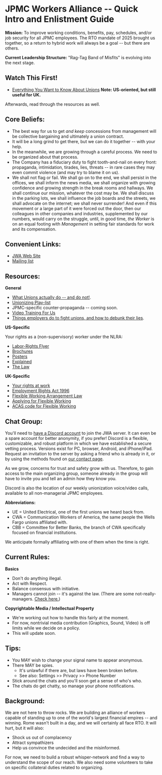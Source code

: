 # JPMC Workers Alliance -- Quick Intro and Enlistment Guide

**Mission:** To improve working conditions, benefits, pay, schedules, and/or job security for all JPMC employees. The RTO mandate of 2025 brought us together, so a return to hybrid work will always be a goal -- but there are others.

**Current Leadership Structure:** "Rag-Tag Band of Misfits" is evolving into the next stage.

## Watch This First!

* [Everything You Want to Know About Unions](https://www.youtube.com/watch?v=Bd5x7vRZlT4) **Note: US-oriented, but still useful for UK.**

Afterwards, read through the resources as well.

## Core Beliefs:

* The best way for us to get *and keep* concessions from management will be collective bargaining and ultimately a union contract.
* It will be a long grind to get there, but we can do it together -- with your help.
* In the meanwhile, we are growing through a careful process. We need to be organized about that process.
* The Company has a fiduciary duty to fight tooth-and-nail on every front: propaganda, intimidation, tirades, lies, threats -- in rare cases they may even commit violence (and may try to blame it on us).
* We shall not flag or fail. We shall go on to the end, we shall persist in the offices, we shall inform the news media, we shall organize with growing confidence and growing strength in the break rooms and hallways.
  We shall continue our mission, whatever the cost may be. We shall discuss in the parking lots, we shall influence the job boards and the streets, we shall advocate on the internet; we shall never surrender!
  And even if this movement or a large part of it were forced out the door, then our colleagues in other companies and industries, supplemented by our numbers, would carry on the struggle, until,
  in good time, *the Worker* is on an equal footing with *Management* in setting fair standards for work and its compensation.


## Convenient Links:

* [JWA Web Site](https://jpmcWorkers.com)
* [Mailing list](https://actionnetwork.org/forms/jpmcworkers-signup)

## Resources:

**General**

* [What Unions actually do -- and do not!](https://aflcio.org/what-unions-do).
* [Unionizing Play-list](https://www.youtube.com/watch?v=wpujlRvWnRo&list=PLSsMjnJMaObX1jNgK905AYyM99nrfqPi8)
* JPMC-specific counter-propaganda -- coming soon.
* [Video Training For Us](https://www.youtube.com/@organizeworkers)
* [Things employers do to fight unions, and how to debunk their lies](https://unionbustingplaybook.com/).

**US-Specific**

Your rights as a (non-supervisory) worker under the NLRA:

* [Labor-Rights Flyer](https://www.nlrb.gov/sites/default/files/attachments/pages/node-184/nlrb-flyer-627.pdf)
* [Brochures](https://www.nlrb.gov/news-publications/publications/brochures)
* [Posters](https://www.nlrb.gov/news-publications/publications/employee-rights-notice-posting)
* [Explained](https://www.nlrb.gov/about-nlrb/rights-we-protect/your-rights)
* [The Law](https://www.law.cornell.edu/uscode/text/29/chapter-7/subchapter-II)

**UK-Specific**

* [Your rights at work](https://www.gov.uk/browse/working/rights-trade-unions)
* [Employment Rights Act 1996](https://www.legislation.gov.uk/ukpga/1996/18)
* [Flexible Working Arrangement Law](https://www.legislation.gov.uk/ukpga/1996/18/part/8A/data.pdf)
* [Applying for Flexible Working](https://www.gov.uk/flexible-working/applying-for-flexible-working)
* [ACAS code for Flexible Working](https://www.acas.org.uk/statutory-flexible-working-requests)

## Chat Group:

You'll need to [have a Discord account](https://discord.com/) to join the JWA server. It can even be a spare account for better anonymity, if you prefer!
Discord is a flexible, customizable, and robust platform in which we have established a secure vetting process. Versions exist for PC, browser, Android, and iPhone/iPad. 
Request an invitation to the server by asking a friend who is already in it, or by using the methods found on [our contact page](https://jpmcworkers.com/contact).

As we grow, concerns for trust and safety grow with us.
Therefore, to gain access to the main organizing group,
someone already in the group will have to invite you and tell an admin how they know you.

Discord is also the location of our weekly unionization voice/video calls, available to all non-managerial JPMC employees.

**Abbreviations:**

* UE = United Electrical, one of the first unions we heard back from.
* CWA = Communication Workers of America, the same people the Wells Fargo unions affiliated with.
* CBB = Committee for Better Banks, the branch of CWA specifically focused on financial institutions.

We anticipate formally affiliating with one of them when the time is right.


## Current Rules:

**Basics**

* Don't do anything illegal.
* Act with Respect.
* Balance consensus with initiative.
* Managers cannot join -- it's against the law. (There are some not-really-managers. [Check here.](/mgr))

**Copyrightable Media / Intellectual Property**

* We're working out how to handle this fairly at the moment.
* For now, nontrivial media contribution (Graphics, Sound, Video) is off limits while we decide on a policy.
* This will update soon.


## Tips:

* You MAY wish to change your signal name to appear anonymous.
* There MAY be spies.
	* It's unlawful if there are, but laws have been broken before.
	* See also: Settings >> Privacy >> Phone Number
* Stick around the chats and you'll soon get a sense of who's who.
* The chats do get chatty, so manage your phone notifications.

## Background:

We are not here to throw rocks. We are building an alliance of workers capable of standing up to one of the world's largest financial empires -- and winning.
Rome wasn't built in a day, and we will certainly all face RTO. It will hurt, but it will also:

* Shock us out of complacency
* Attract sympathizers
* Help us convince the undecided and the misinformed.

For now, we need to build a robust whisper-network and find a way to understand the scope of our reach.
We also need some volunteers to take on specific collateral duties related to organizing.

